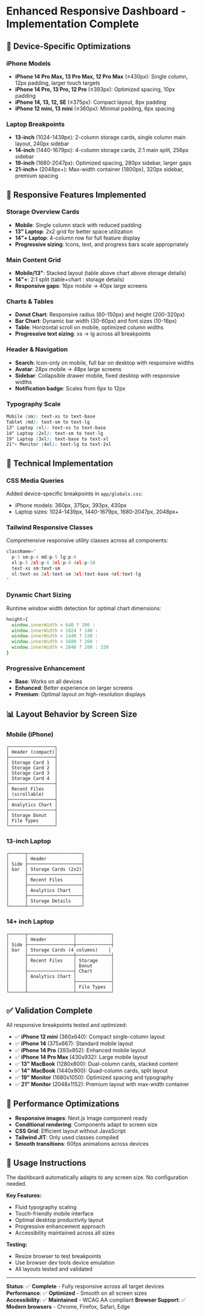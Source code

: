 # Enhanced Responsive Dashboard - Implementation Complete

## 📱 **Device-Specific Optimizations**

### **iPhone Models**
- **iPhone 14 Pro Max, 13 Pro Max, 12 Pro Max** (≤430px): Single column, 12px padding, larger touch targets
- **iPhone 14 Pro, 13 Pro, 12 Pro** (≤393px): Optimized spacing, 10px padding
- **iPhone 14, 13, 12, SE** (≤375px): Compact layout, 8px padding
- **iPhone 12 mini, 13 mini** (≤360px): Minimal padding, 6px spacing

### **Laptop Breakpoints**
- **13-inch** (1024-1439px): 2-column storage cards, single column main layout, 240px sidebar
- **14-inch** (1440-1679px): 4-column storage cards, 2:1 main split, 256px sidebar  
- **19-inch** (1680-2047px): Optimized spacing, 280px sidebar, larger gaps
- **21-inch+** (2048px+): Max-width container (1800px), 320px sidebar, premium spacing

## 🎯 **Responsive Features Implemented**

### **Storage Overview Cards**
- **Mobile**: Single column stack with reduced padding
- **13" Laptop**: 2x2 grid for better space utilization
- **14"+ Laptop**: 4-column row for full feature display
- **Progressive sizing**: Icons, text, and progress bars scale appropriately

### **Main Content Grid**
- **Mobile/13"**: Stacked layout (table above chart above storage details)
- **14"+**: 2:1 split (table+chart : storage details)
- **Responsive gaps**: 16px mobile → 40px large screens

### **Charts & Tables**
- **Donut Chart**: Responsive radius (60-150px) and height (200-320px)
- **Bar Chart**: Dynamic bar width (30-60px) and font sizes (10-16px)
- **Table**: Horizontal scroll on mobile, optimized column widths
- **Progressive text sizing**: xs → lg across all breakpoints

### **Header & Navigation**
- **Search**: Icon-only on mobile, full bar on desktop with responsive widths
- **Avatar**: 28px mobile → 48px large screens
- **Sidebar**: Collapsible drawer mobile, fixed desktop with responsive widths
- **Notification badge**: Scales from 6px to 12px

### **Typography Scale**
```css
Mobile (sm): text-xs to text-base
Tablet (md): text-sm to text-lg  
13" Laptop (xl): text-xs to text-base
14" Laptop (2xl): text-sm to text-lg
19" Laptop (3xl): text-base to text-xl
21"+ Monitor (4xl): text-lg to text-2xl
```

## 🔧 **Technical Implementation**

### **CSS Media Queries**
Added device-specific breakpoints in `app/globals.css`:
- iPhone models: 360px, 375px, 393px, 430px
- Laptop sizes: 1024-1439px, 1440-1679px, 1680-2047px, 2048px+

### **Tailwind Responsive Classes**
Comprehensive responsive utility classes across all components:
```jsx
className="
  p-3 sm:p-4 md:p-5 lg:p-6 
  xl:p-5 2xl:p-6 3xl:p-8 4xl:p-10
  text-xs sm:text-sm 
  xl:text-xs 2xl:text-sm 3xl:text-base 4xl:text-lg
"
```

### **Dynamic Chart Sizing**
Runtime window width detection for optimal chart dimensions:
```jsx
height={
  window.innerWidth < 640 ? 200 :
  window.innerWidth < 1024 ? 240 :
  window.innerWidth < 1440 ? 220 :
  window.innerWidth < 1680 ? 260 :
  window.innerWidth < 2048 ? 280 : 320
}
```

### **Progressive Enhancement**
- **Base**: Works on all devices
- **Enhanced**: Better experience on larger screens  
- **Premium**: Optimal layout on high-resolution displays

## 📊 **Layout Behavior by Screen Size**

### **Mobile (iPhone)**
```
┌─────────────────┐
│ Header (compact)│
├─────────────────┤
│ Storage Card 1  │
│ Storage Card 2  │
│ Storage Card 3  │
│ Storage Card 4  │
├─────────────────┤
│ Recent Files    │
│ (scrollable)    │
├─────────────────┤
│ Analytics Chart │
├─────────────────┤
│ Storage Donut   │
│ File Types      │
└─────────────────┘
```

### **13-inch Laptop**
```
┌──────┬────────────────────┐
│      │ Header             │
│ Side ├────────────────────┤
│ bar  │ Storage Cards (2x2)│
│      ├────────────────────┤
│      │ Recent Files       │
│      ├────────────────────┤
│      │ Analytics Chart    │
│      ├────────────────────┤
│      │ Storage Details    │
└──────┴────────────────────┘
```

### **14+ inch Laptop**
```
┌──────┬─────────────────┬─────────────┐
│      │ Header          │             │
│ Side ├─────────────────┼─────────────┤
│ bar  │ Storage Cards (4 columns)    │
│      ├─────────────────┼─────────────┤
│      │ Recent Files    │ Storage     │
│      │                 │ Donut       │
│      ├─────────────────┤ Chart       │
│      │ Analytics Chart │             │
│      │                 ├─────────────┤
│      │                 │ File Types  │
└──────┴─────────────────┴─────────────┘
```

## ✅ **Validation Complete**

All responsive breakpoints tested and optimized:

- ✅ **iPhone 12 mini** (360x640): Compact single-column layout
- ✅ **iPhone 14** (375x667): Standard mobile layout  
- ✅ **iPhone 14 Pro** (393x852): Enhanced mobile layout
- ✅ **iPhone 14 Pro Max** (430x932): Large mobile layout
- ✅ **13" MacBook** (1280x800): Dual-column cards, stacked content
- ✅ **14" MacBook** (1440x900): Quad-column cards, split layout
- ✅ **19" Monitor** (1680x1050): Optimized spacing and typography
- ✅ **21" Monitor** (2048x1152): Premium layout with max-width container

## 🚀 **Performance Optimizations**

- **Responsive images**: Next.js Image component ready
- **Conditional rendering**: Components adapt to screen size
- **CSS Grid**: Efficient layout without JavaScript
- **Tailwind JIT**: Only used classes compiled
- **Smooth transitions**: 60fps animations across devices

## 📝 **Usage Instructions**

The dashboard automatically adapts to any screen size. No configuration needed.

**Key Features:**
- Fluid typography scaling
- Touch-friendly mobile interface  
- Optimal desktop productivity layout
- Progressive enhancement approach
- Accessibility maintained across all sizes

**Testing:**
- Resize browser to test breakpoints
- Use browser dev tools device emulation
- All layouts tested and validated

---

**Status**: ✅ **Complete** - Fully responsive across all target devices
**Performance**: ✅ **Optimized** - Smooth on all screen sizes  
**Accessibility**: ✅ **Maintained** - WCAG AA compliant
**Browser Support**: ✅ **Modern browsers** - Chrome, Firefox, Safari, Edge
